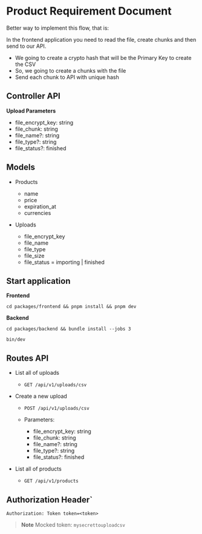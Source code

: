 # Product Requirement Document

Better way to implement this flow, that is:

In the frontend application you need to read the file, create chunks and then send to our API.

- We going to create a crypto hash that will be the Primary Key to create the CSV
- So, we going to create a chunks with the file
- Send each chunk to API with unique hash

## Controller API

**Upload Parameters**

- file_encrypt_key: string
- file_chunk: string
- file_name?: string
- file_type?: string
- file_status?: finished

## Models

- Products
  - name
  - price
  - expiration_at
  - currencies

- Uploads
  - file_encrypt_key
  - file_name
  - file_type
  - file_size
  - file_status = importing | finished 

## Start application

**Frontend**

`cd packages/frontend && pnpm install && pnpm dev`


**Backend**

`cd packages/backend && bundle install --jobs 3`

`bin/dev`


## Routes API

- List all of uploads
  - `GET /api/v1/uploads/csv`

- Create a new upload
  - `POST /api/v1/uploads/csv`

  - Parameters:
    - file_encrypt_key: string
    - file_chunk: string
    - file_name?: string
    - file_type?: string
    - file_status?: finished

- List all of products
  - `GET /api/v1/products`


## Authorization Header`

`Authorization: Token token=<token>`

> **Note** Mocked token: `mysecrettouploadcsv`